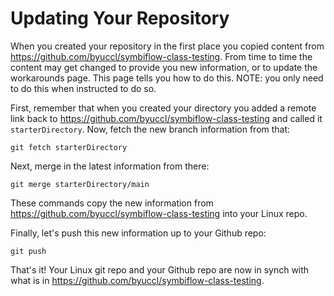 # Updating Your Repository

When you created your repository in the first place you copied content from https://github.com/byuccl/symbiflow-class-testing.  From time to time the content may get changed to provide you new information, or to update the workarounds page.  This page tells you how to do this.   NOTE: you only need to do this when instructed to do so.

First, remember that when you created your directory you added a remote link back to https://github.com/byuccl/symbiflow-class-testing and called it `starterDirectory`.  Now, fetch the new branch information from that:
```
git fetch starterDirectory
```

Next, merge in the latest information from there:
```
git merge starterDirectory/main
```

These commands copy the new information from https://github.com/byuccl/symbiflow-class-testing into your Linux repo.

Finally, let's push this new information up to your Github repo:
```
git push
```

That's it!  Your Linux git repo and your Github repo are now in synch with what is in https://github.com/byuccl/symbiflow-class-testing.